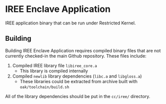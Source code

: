 # IREE Enclave Application

IREE application binary that can be run under Restricted Kernel.

## Building

Building IREE Enclave Application requires compiled binary files that are not
currently checked-in the main Github repository. These files include:

1. Compiled IREE library file `libiree_core.a`
   - This library is compiled internally
2. Compiled `newlib` library dependencies (`libc.a` and `libgloss.a`)
   - These libraries could be extracted from archive built with
     `oak/toolchain/build.sh`

All of the library dependencies should be put in the `cc/iree/` directory.
